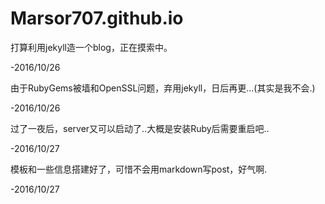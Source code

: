 # Marsor707.github.io
打算利用jekyll造一个blog，正在摸索中。

-2016/10/26

由于RubyGems被墙和OpenSSL问题，弃用jekyll，日后再更...(其实是我不会.)

-2016/10/26

过了一夜后，server又可以启动了..大概是安装Ruby后需要重启吧..

-2016/10/27

模板和一些信息搭建好了，可惜不会用markdown写post，好气啊.

-2016/10/27
